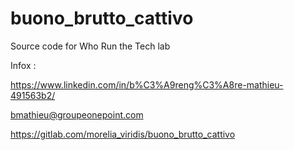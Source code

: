 # buono_brutto_cattivo

Source code for Who Run the Tech lab

Infox :

https://www.linkedin.com/in/b%C3%A9reng%C3%A8re-mathieu-491563b2/

bmathieu@groupeonepoint.com

https://gitlab.com/morelia_viridis/buono_brutto_cattivo